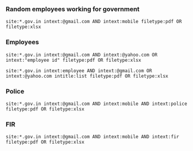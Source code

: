 ### Random employees working for government

```
site:*.gov.in intext:@gmail.com AND intext:mobile filetype:pdf OR filetype:xlsx
```

### Employees
```
site:*.gov.in intext:@gmail.com AND intext:@yahoo.com OR intext:"employee id" filetype:pdf OR filetype:xlsx
```

```
site:*.gov.in intext:employee AND intext:@gmail.com OR intext:@yahoo.com intitle:list filetype:pdf OR filetype:xlsx
```

### Police

```
site:*.gov.in intext:@gmail.com AND intext:mobile AND intext:police filetype:pdf OR filetype:xlsx
```

### FIR

```
site:*.gov.in intext:@gmail.com AND intext:mobile AND intext:fir filetype:pdf OR filetype:xlsx
```